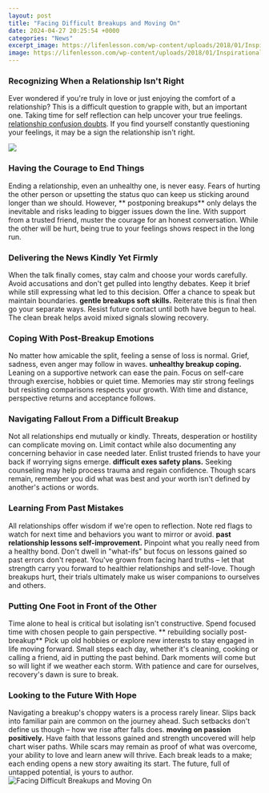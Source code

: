 ```yaml
---
layout: post
title: "Facing Difficult Breakups and Moving On"
date: 2024-04-27 20:25:54 +0000
categories: "News"
excerpt_image: https://lifenlesson.com/wp-content/uploads/2018/01/Inspirational-Breakup-Quotes-1.jpg
image: https://lifenlesson.com/wp-content/uploads/2018/01/Inspirational-Breakup-Quotes-1.jpg
---
```


### Recognizing When a Relationship Isn't Right
Ever wondered if you're truly in love or just enjoying the comfort of a relationship? This is a difficult question to grapple with, but an important one. Taking time for self reflection can help uncover your true feelings. [relationship confusion doubts](https://store.fi.io.vn/collection/dogs). If you find yourself constantly questioning your feelings, it may be a sign the relationship isn't right. 

![](https://i.pinimg.com/originals/25/fe/8e/25fe8ed47b5227be77de62d69b5c24fb.jpg)
### Having the Courage to End Things
Ending a relationship, even an unhealthy one, is never easy. Fears of hurting the other person or upsetting the status quo can keep us sticking around longer than we should. However, ** postponing breakups** only delays the inevitable and risks leading to bigger issues down the line. With support from a trusted friend, muster the courage for an honest conversation. While the other will be hurt, being true to your feelings shows respect in the long run.
### Delivering the News Kindly Yet Firmly 
When the talk finally comes, stay calm and choose your words carefully. Avoid accusations and don't get pulled into lengthy debates. Keep it brief while still expressing what led to this decision. Offer a chance to speak but maintain boundaries. **gentle breakups soft skills.** Reiterate this is final then go your separate ways. Resist future contact until both have begun to heal. The clean break helps avoid mixed signals slowing recovery.
### Coping With Post-Breakup Emotions
No matter how amicable the split, feeling a sense of loss is normal. Grief, sadness, even anger may follow in waves. **unhealthy breakup coping.** Leaning on a supportive network can ease the pain. Focus on self-care through exercise, hobbies or quiet time. Memories may stir strong feelings but resisting comparisons respects your growth. With time and distance, perspective returns and acceptance follows.
### Navigating Fallout From a Difficult Breakup 
Not all relationships end mutually or kindly. Threats, desperation or hostility can complicate moving on. Limit contact while also documenting any concerning behavior in case needed later. Enlist trusted friends to have your back if worrying signs emerge. **difficult exes safety plans.** Seeking counseling may help process trauma and regain confidence. Though scars remain, remember you did what was best and your worth isn't defined by another's actions or words.
### Learning From Past Mistakes
All relationships offer wisdom if we're open to reflection. Note red flags to watch for next time and behaviors you want to mirror or avoid. **past relationship lessons self-improvement.** Pinpoint what you really need from a healthy bond. Don't dwell in "what-ifs" but focus on lessons gained so past errors don't repeat. You've grown from facing hard truths – let that strength carry you forward to healthier relationships and self-love. Though breakups hurt, their trials ultimately make us wiser companions to ourselves and others.
### Putting One Foot in Front of the Other 
Time alone to heal is critical but isolating isn't constructive. Spend focused time with chosen people to gain perspective. ** rebuilding socially post-breakup** Pick up old hobbies or explore new interests to stay engaged in life moving forward. Small steps each day, whether it's cleaning, cooking or calling a friend, aid in putting the past behind. Dark moments will come but so will light if we weather each storm. With patience and care for ourselves, recovery's dawn is sure to break.
### Looking to the Future With Hope
Navigating a breakup's choppy waters is a process rarely linear. Slips back into familiar pain are common on the journey ahead. Such setbacks don't define us though – how we rise after falls does. **moving on passion positively.** Have faith that lessons gained and strength uncovered will help chart wiser paths. While scars may remain as proof of what was overcome, your ability to love and learn anew will thrive. Each break leads to a make; each ending opens a new story awaiting its start. The future, full of untapped potential, is yours to author.
![Facing Difficult Breakups and Moving On](https://lifenlesson.com/wp-content/uploads/2018/01/Inspirational-Breakup-Quotes-1.jpg)